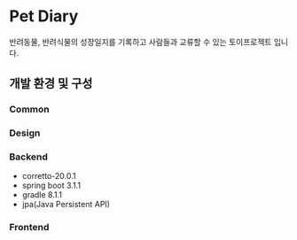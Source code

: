 # Pet Diary
반려동물, 반려식물의 성장일지를 기록하고 사람들과 교류할 수 있는 토이프로젝트 입니다.

## 개발 환경 및 구성
### Common

### Design

### Backend
- corretto-20.0.1
- spring boot 3.1.1
- gradle 8.1.1
- jpa(Java Persistent API)

### Frontend
